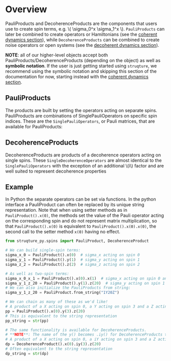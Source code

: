 # Overview

PauliProducts and DecoherenceProducts are the components that users use to create spin terms, e.g. \\( \sigma_0^x \sigma_1^x \\). 
`PauliProducts` can later be combined to create operators or Hamiltonians (see the [coherent dynamics section](./noisefree.md)), while `DecoherenceProducts` can be combined to create noise operators or open systems (see the [decoherent dynamics section](./noisy.md)). 

**NOTE**: all of our higher-level objects accept both PauliProducts/DecoherenceProducts (depending on the object) as well as **symbolic notation**. If the user is just getting started using `struqture`, we recommend using the symbolic notation and skipping this section of the documentation for now, starting instead with the [coherent dynamics section](./noisefree.md).

## PauliProducts

The products are built by setting the operators acting on separate spins.
PauliProducts are combinations of SinglePauliOperators on specific spin indices. These are the `SinglePauliOperators`, or Pauli matrices, that are available for PauliProducts:

## DecoherenceProducts

DecoherenceProducts are products of a decoherence operators acting on single spins. These `SingleDecoherenceOperators`
are almost identical to the `SinglePauliOperators` with the exception of an additional \\(i\\) factor and are well suited to represent decoherence properties

## Example

In Python the separate operators can be set via functions. In the python interface a PauliProduct can often be replaced by its unique string representation.
Note that when using setter methods as in `PauliProduct().x(0)`, the methods set the value of the Pauli operator acting on the corresponding spin and do not 
represent matrix multiplication, so that `PauliProduct().x(0)` is equivalent to `PauliProduct().x(0).x(0)`, the second call to the setter method `x(0)` having no effect.

```python
from struqture_py.spins import PauliProduct, DecoherenceProduct

# We can build single-spin terms:
sigma_x_0 = PauliProduct().x(0)  # sigma_x acting on spin 0
sigma_y_1 = PauliProduct().y(1)  # sigma_y acting on spin 1
sigma_z_2 = PauliProduct().z(2)  # sigma_z acting on spin 2

# As well as two-spin terms:
sigma_x_0_x_1 = PauliProduct().x(0).x(1)  # sigma_x acting on spin 0 and spin 1
sigma_y_1_z_20 = PauliProduct().y(1).z(20)  # sigma_y acting on spin 1 and sigma_z spin 20
# We can also initialize the PauliProducts from string:
sigma_y_1_z_20 = PauliProduct.from_string("1Y20Z")

# We can chain as many of these as we'd like!
# A product of a X acting on spin 0, a Y acting on spin 3 and a Z acting on spin 20
pp = PauliProduct().x(0).y(3).z(20)
# This is equivalent to the string representation
pp_string = str(pp)

# The same functionality is available for DecoherenceProducts.
# **NOTE**: The name of the y() becomes .iy() for DecoherenceProducts to match the change in matrix representation
# A product of a X acting on spin 0, a iY acting on spin 3 and a Z acting on spin 20
dp = DecoherenceProduct().x(0).iy(3).z(20)
# Often equivalent to the string representation
dp_string = str(dp)
```
